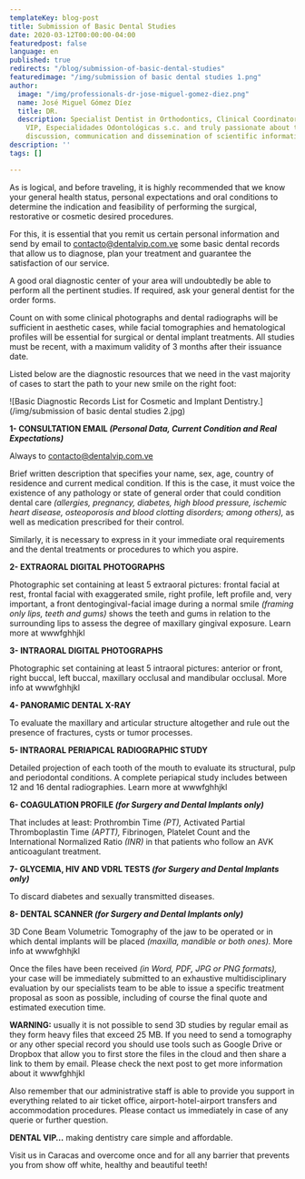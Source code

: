 ```yaml
---
templateKey: blog-post
title: Submission of Basic Dental Studies
date: 2020-03-12T00:00:00-04:00
featuredpost: false
language: en
published: true
redirects: "/blog/submission-of-basic-dental-studies"
featuredimage: "/img/submission of basic dental studies 1.png"
author:
  image: "/img/professionals-dr-jose-miguel-gomez-diez.png"
  name: José Miguel Gómez Díez
  title: DR.
  description: Specialist Dentist in Orthodontics, Clinical Coordinator of DENTAL
    VIP, Especialidades Odontológicas s.c. and truly passionate about the analysis,
    discussion, communication and dissemination of scientific information.
description: ''
tags: []

---
```

As is logical, and before traveling, it is highly recommended that we know your general health status, personal expectations and oral conditions to determine the indication and feasibility of performing the surgical, restorative or cosmetic desired procedures.

For this, it is essential that you remit us certain personal information and send by email to [contacto@dentalvip.com.ve](mailto:contacto@dentalvip.com.ve) some basic dental records that allow us to diagnose, plan your treatment and guarantee the satisfaction of our service.

A good oral diagnostic center of your area will undoubtedly be able to perform all the pertinent studies. If required, ask your general dentist for the order forms.

Count on with some clinical photographs and dental radiographs will be sufficient in aesthetic cases, while facial tomographies and hematological profiles will be essential for surgical or dental implant treatments. All studies must be recent, with a maximum validity of 3 months after their issuance date.

Listed below are the diagnostic resources that we need in the vast majority of cases to start the path to your new smile on the right foot:

![Basic Diagnostic Records List for Cosmetic and Implant Dentistry.](/img/submission of basic dental studies 2.jpg)

**1- CONSULTATION EMAIL _(Personal Data, Current Condition and Real Expectations)_**

Always to [contacto@dentalvip.com.ve](mailto:contacto@dentalvip.com.ve)

Brief written description that specifies your name, sex, age, country of residence and current medical condition. If this is the case, it must voice the existence of any pathology or state of general order that could condition dental care _(allergies, pregnancy, diabetes, high blood pressure, ischemic heart disease, osteoporosis and blood clotting disorders; among others),_ as well as medication prescribed for their control.

Similarly, it is necessary to express in it your immediate oral requirements and the dental treatments or procedures to which you aspire.

**2- EXTRAORAL DIGITAL PHOTOGRAPHS**

Photographic set containing at least 5 extraoral pictures: frontal facial at rest, frontal facial with exaggerated smile, right profile, left profile and, very important, a front dentogingival-facial image during a normal smile _(framing only lips, teeth and gums)_ shows the teeth and gums in relation to the surrounding lips to assess the degree of maxillary gingival exposure. Learn more at wwwfghhjkl

**3- INTRAORAL DIGITAL PHOTOGRAPHS**

Photographic set containing at least 5 intraoral pictures: anterior or front, right buccal, left buccal, maxillary occlusal and mandibular occlusal. More info at wwwfghhjkl

**4- PANORAMIC DENTAL X-RAY**

To evaluate the maxillary and articular structure altogether and rule out the presence of fractures, cysts or tumor processes.

**5- INTRAORAL PERIAPICAL RADIOGRAPHIC STUDY**

Detailed projection of each tooth of the mouth to evaluate its structural, pulp and periodontal conditions. A complete periapical study includes between 12 and 16 dental radiographies. Learn more at wwwfghhjkl

**6- COAGULATION PROFILE _(for Surgery and Dental Implants only)_**

That includes at least: Prothrombin Time _(PT),_ Activated Partial Thromboplastin Time _(APTT),_ Fibrinogen, Platelet Count and the International Normalized Ratio _(INR)_ in that patients who follow an AVK anticoagulant treatment.

**7- GLYCEMIA, HIV AND VDRL TESTS _(for Surgery and Dental Implants only)_**

To discard diabetes and sexually transmitted diseases.

**8- DENTAL SCANNER _(for Surgery and Dental Implants only)_**

3D Cone Beam Volumetric Tomography of the jaw to be operated or in which dental implants will be placed _(maxilla, mandible or both ones)._ More info at wwwfghhjkl

Once the files have been received _(in Word, PDF, JPG or PNG formats),_ your case will be immediately submitted to an exhaustive multidisciplinary evaluation by our specialists team to be able to issue a specific treatment proposal as soon as possible, including of course the final quote and estimated execution time.

**WARNING:** usually it is not possible to send 3D studies by regular email as they form heavy files that exceed 25 MB. If you need to send a tomography or any other special record you should use tools such as Google Drive or Dropbox that allow you to first store the files in the cloud and then share a link to them by email. Please check the next post to get more information about it wwwfghhjkl

Also remember that our administrative staff is able to provide you support in everything related to air ticket office, airport-hotel-airport transfers and accommodation procedures. Please contact us immediately in case of any querie or further question.

**DENTAL VIP…** making dentistry care simple and affordable.

Visit us in Caracas and overcome once and for all any barrier that prevents you from show off white, healthy and beautiful teeth!
